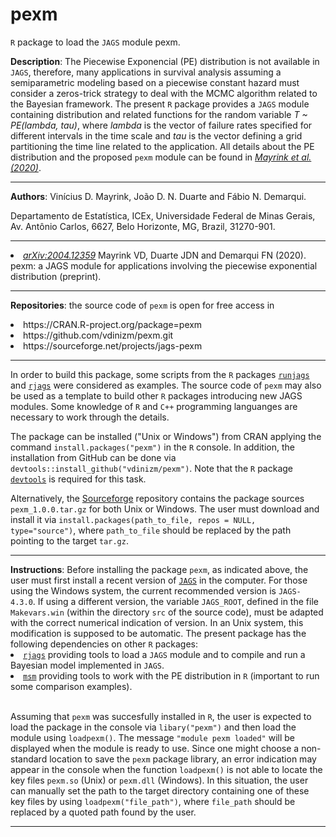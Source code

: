 # pexm
<code>R</code> package to load the <code>JAGS</code> module pexm.

<strong>Description</strong>: The Piecewise Exponencial (PE) distribution is not available in <code>JAGS</code>, therefore, many applications in survival analysis assuming a semiparametric modeling based on a piecewise constant hazard must consider a zeros-trick strategy to deal with the MCMC algorithm related to the Bayesian framework. The present <code>R</code> package provides a <code>JAGS</code> module containing distribution and related functions for the random variable <em>T ~ PE(lambda, tau)</em>, where <em>lambda</em> is the vector of failure rates specified for different intervals in the time scale and <em>tau</em> is the vector defining a grid partitioning the time line related to the application. All details about the PE distribution and the proposed <code>pexm</code> module can be found in <a href="https://arxiv.org/abs/2004.12359"><em>Mayrink et al. (2020)</em></a>.

<hr />
<strong>Authors</strong>: Vinícius D. Mayrink, João D. N. Duarte and Fábio N. Demarqui.

Departamento de Estatística, ICEx, Universidade Federal de Minas Gerais, Av. Antônio Carlos, 6627, Belo Horizonte, MG, Brazil, 31270-901.
<hr />

<li> <a href="https://arxiv.org/abs/2004.12359"><em>arXiv:2004.12359</em></a> Mayrink VD, Duarte JDN and Demarqui FN (2020). pexm: a JAGS module for applications involving the piecewise exponential distribution (preprint).</li>
<hr />

<strong>Repositories</strong>: the source code of <code>pexm</code> is open for free access in 
<li>https://CRAN.R-project.org/package=pexm</li>
<li>https://github.com/vdinizm/pexm.git</li>
<li>https://sourceforge.net/projects/jags-pexm</li>
<hr />

In order to build this package, some scripts from the <code>R</code> packages <a href="https://CRAN.R-project.org/package=runjags"><code>runjags</code></a> and <a href="https://CRAN.R-project.org/package=rjags"><code>rjags</code></a> were considered as examples. The source code of <code>pexm</code> may also be used as a template to build other <code>R</code> packages introducing new JAGS modules. Some knowledge of <code>R</code> and <code>C++</code> programming languanges are necessary to work through the details.   

The package can be installed ("Unix or Windows") from CRAN applying the command <code>install.packages("pexm")</code> in the <code>R</code> console. In addition, the installation from GitHub can be done via <code>devtools::install_github("vdinizm/pexm")</code>. Note that the <code>R</code> package <a href="https://CRAN.R-project.org/package=devtools"><code>devtools</code></a> is required for this task.

Alternatively, the <a href="https://sourceforge.net/projects/jags-pexm">Sourceforge</a> repository contains the package sources <code>pexm_1.0.0.tar.gz</code> for both Unix or Windows. The user must download and install it via <code>install.packages(path_to_file, repos = NULL, type="source")</code>, where <code>path_to_file</code> should be replaced by the path pointing to the target <code>tar.gz</code>.

<hr />
<strong>Instructions</strong>: Before installing the package <code>pexm</code>, as indicated above, the user must first install a recent version of <a href="https://sourceforge.net/projects/mcmc-jags"><code>JAGS</code></a> in the computer. For those using the Windows system, the current recommended version is <code>JAGS-4.3.0</code>. If using a different version, the variable <code>JAGS_ROOT</code>, defined in the file <code>Makevars.win</code> (within the directory <code>src</code> of the source code), must be adapted with the correct numerical indication of version. In an Unix system, this modification is supposed to be automatic. The present package has the following dependencies on other <code>R</code> packages: 

<li> <a href="https://CRAN.R-project.org/package=rjags"><code>rjags</code></a> providing tools to load a <code>JAGS</code> module and to compile and run a Bayesian model implemented in <code>JAGS</code>.</li>
<li> <a href="https://CRAN.R-project.org/package=msm"><code>msm</code></a> providing tools to work with the PE distribution in <code>R</code> (important to run some comparison examples).</li> <br />

Assuming that <code>pexm</code> was succesfully installed in <code>R</code>, the user is expected to load the package in the console via <code>libary("pexm")</code> and then load the module using <code>loadpexm()</code>. The message <code>"module pexm loaded"</code> will be displayed when the module is ready to use. Since one might choose a non-standard location to save the <code>pexm</code> package library, an error indication may appear in the console when the function <code>loadpexm()</code> is not able to locate the key files <code>pexm.so</code> (Unix) or <code>pexm.dll</code> (Windows). In this situation, the user can manually set the path to the target directory containing one of these key files by using <code>loadpexm("file_path")</code>, where <code>file_path</code> should be replaced by a quoted path found by the user. 
<hr />



